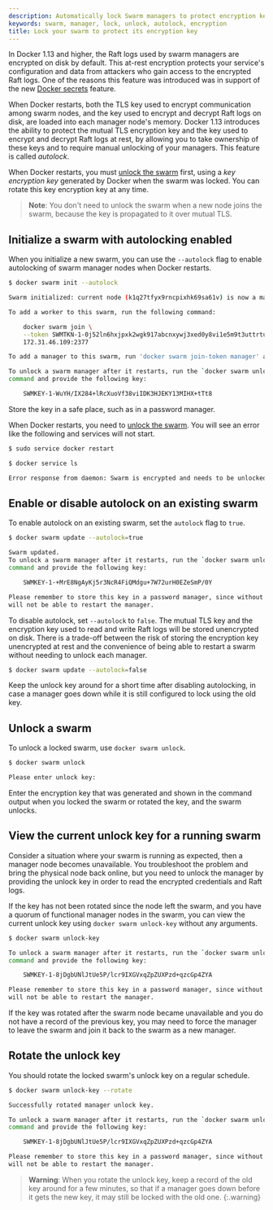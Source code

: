```yaml
---
description: Automatically lock Swarm managers to protect encryption keys
keywords: swarm, manager, lock, unlock, autolock, encryption
title: Lock your swarm to protect its encryption key
---
```

In Docker 1.13 and higher, the Raft logs used by swarm managers are encrypted on disk by default. This at-rest encryption protects your service's configuration and data from attackers who gain access to the encrypted Raft logs. One of the reasons this feature was introduced was in support of the new [Docker secrets](secrets.md) feature.

When Docker restarts, both the TLS key used to encrypt communication among swarm nodes, and the key used to encrypt and decrypt Raft logs on disk, are loaded into each manager node's memory. Docker 1.13 introduces the ability to protect the mutual TLS encryption key and the key used to encrypt and decrypt Raft logs at rest, by allowing you to take ownership of these keys and to require manual unlocking of your managers. This feature is called *autolock*.

When Docker restarts, you must [unlock the swarm](swarm_manager_locking.md#unlock-a-swarm) first, using a *key encryption key* generated by Docker when the swarm was locked. You can rotate this key encryption key at any time.

> **Note**: You don't need to unlock the swarm when a new node joins the swarm, because the key is propagated to it over mutual TLS.

## Initialize a swarm with autolocking enabled

When you initialize a new swarm, you can use the `--autolock` flag to enable autolocking of swarm manager nodes when Docker restarts.

```bash
$ docker swarm init --autolock

Swarm initialized: current node (k1q27tfyx9rncpixhk69sa61v) is now a manager.

To add a worker to this swarm, run the following command:

    docker swarm join \
    --token SWMTKN-1-0j52ln6hxjpxk2wgk917abcnxywj3xed0y8vi1e5m9t3uttrtu-7bnxvvlz2mrcpfonjuztmtts9 \
    172.31.46.109:2377

To add a manager to this swarm, run 'docker swarm join-token manager' and follow the instructions.

To unlock a swarm manager after it restarts, run the `docker swarm unlock`
command and provide the following key:

    SWMKEY-1-WuYH/IX284+lRcXuoVf38viIDK3HJEKY13MIHX+tTt8
```

Store the key in a safe place, such as in a password manager.

When Docker restarts, you need to [unlock the swarm](swarm_manager_locking.md#unlock-a-swarm). You will see an error like the following and services will not start.

```bash
$ sudo service docker restart

$ docker service ls

Error response from daemon: Swarm is encrypted and needs to be unlocked before it can be used. Please use "docker swarm unlock" to unlock it.
```

## Enable or disable autolock on an existing swarm

To enable autolock on an existing swarm, set the `autolock` flag to `true`.

```bash
$ docker swarm update --autolock=true

Swarm updated.
To unlock a swarm manager after it restarts, run the `docker swarm unlock`
command and provide the following key:

    SWMKEY-1-+MrE8NgAyKj5r3NcR4FiQMdgu+7W72urH0EZeSmP/0Y

Please remember to store this key in a password manager, since without it you
will not be able to restart the manager.
```

To disable autolock, set `--autolock` to `false`. The mutual TLS key and the encryption key used to read and write Raft logs will be stored unencrypted on disk. There is a trade-off between the risk of storing the encryption key unencrypted at rest and the convenience of being able to restart a swarm without needing to unlock each manager.

```bash
$ docker swarm update --autolock=false
```

Keep the unlock key around for a short time after disabling autolocking, in case a manager goes down while it is still configured to lock using the old key.

## Unlock a swarm

To unlock a locked swarm, use `docker swarm unlock`.

```bash
$ docker swarm unlock

Please enter unlock key:
```

Enter the encryption key that was generated and shown in the command output when you locked the swarm or rotated the key, and the swarm unlocks.

## View the current unlock key for a running swarm

Consider a situation where your swarm is running as expected, then a manager node becomes unavailable. You troubleshoot the problem and bring the physical node back online, but you need to unlock the manager by providing the unlock key in order to read the encrypted credentials and Raft logs.

If the key has not been rotated since the node left the swarm, and you have a quorum of functional manager nodes in the swarm, you can view the current unlock key using `docker swarm unlock-key` without any arguments.

```bash
$ docker swarm unlock-key

To unlock a swarm manager after it restarts, run the `docker swarm unlock`
command and provide the following key:

    SWMKEY-1-8jDgbUNlJtUe5P/lcr9IXGVxqZpZUXPzd+qzcGp4ZYA

Please remember to store this key in a password manager, since without it you
will not be able to restart the manager.
```

If the key was rotated after the swarm node became unavailable and you do not have a record of the previous key, you may need to force the manager to leave the swarm and join it back to the swarm as a new manager.

## Rotate the unlock key

You should rotate the locked swarm's unlock key on a regular schedule.

```bash
$ docker swarm unlock-key --rotate

Successfully rotated manager unlock key.

To unlock a swarm manager after it restarts, run the `docker swarm unlock`
command and provide the following key:

    SWMKEY-1-8jDgbUNlJtUe5P/lcr9IXGVxqZpZUXPzd+qzcGp4ZYA

Please remember to store this key in a password manager, since without it you
will not be able to restart the manager.
```

> **Warning**: When you rotate the unlock key, keep a record of the old key around for a few minutes, so that if a manager goes down before it gets the new key, it may still be locked with the old one. {:.warning}